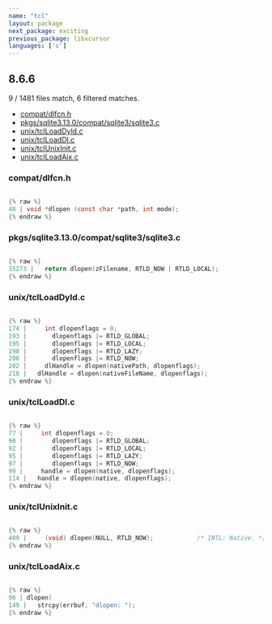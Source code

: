 ```yaml
---
name: "tcl"
layout: package
next_package: exciting
previous_package: libxcursor
languages: ['c']
---
```

## 8.6.6
9 / 1481 files match, 6 filtered matches.

 - [compat/dlfcn.h](#compatdlfcnh)
 - [pkgs/sqlite3.13.0/compat/sqlite3/sqlite3.c](#pkgssqlite3130compatsqlite3sqlite3c)
 - [unix/tclLoadDyld.c](#unixtclloaddyldc)
 - [unix/tclLoadDl.c](#unixtclloaddlc)
 - [unix/tclUnixInit.c](#unixtclunixinitc)
 - [unix/tclLoadAix.c](#unixtclloadaixc)

### compat/dlfcn.h

```c

{% raw %}
48 | void *dlopen (const char *path, int mode);
{% endraw %}

```
### pkgs/sqlite3.13.0/compat/sqlite3/sqlite3.c

```c

{% raw %}
35273 |   return dlopen(zFilename, RTLD_NOW | RTLD_LOCAL);
{% endraw %}

```
### unix/tclLoadDyld.c

```c

{% raw %}
174 |     int dlopenflags = 0;
193 |     	dlopenflags |= RTLD_GLOBAL;
195 |     	dlopenflags |= RTLD_LOCAL;
198 |     	dlopenflags |= RTLD_LAZY;
200 |     	dlopenflags |= RTLD_NOW;
202 |     dlHandle = dlopen(nativePath, dlopenflags);
210 | 	dlHandle = dlopen(nativeFileName, dlopenflags);
{% endraw %}

```
### unix/tclLoadDl.c

```c

{% raw %}
77 |     int dlopenflags = 0;
90 |     	dlopenflags |= RTLD_GLOBAL;
92 |     	dlopenflags |= RTLD_LOCAL;
95 |     	dlopenflags |= RTLD_LAZY;
97 |     	dlopenflags |= RTLD_NOW;
99 |     handle = dlopen(native, dlopenflags);
114 | 	handle = dlopen(native, dlopenflags);
{% endraw %}

```
### unix/tclUnixInit.c

```c

{% raw %}
409 |     (void) dlopen(NULL, RTLD_NOW);			/* INTL: Native. */
{% endraw %}

```
### unix/tclLoadAix.c

```c

{% raw %}
96 | dlopen(
149 | 	strcpy(errbuf, "dlopen: ");
{% endraw %}

```